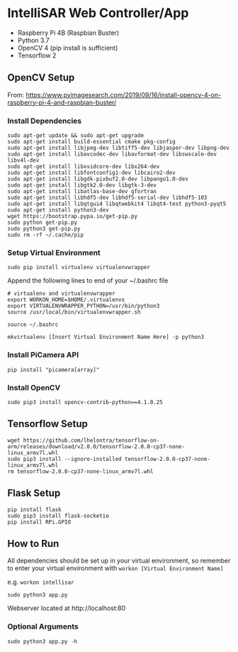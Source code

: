 # IntelliSAR Web Controller/App
- Raspberry Pi 4B (Raspbian Buster)
- Python 3.7
- OpenCV 4 (pip install is sufficient)
- Tensorflow 2

## OpenCV Setup
From: https://www.pyimagesearch.com/2019/09/16/install-opencv-4-on-raspberry-pi-4-and-raspbian-buster/
### Install Dependencies
```
sudo apt-get update && sudo apt-get upgrade
sudo apt-get install build-essential cmake pkg-config
sudo apt-get install libjpeg-dev libtiff5-dev libjasper-dev libpng-dev
sudo apt-get install libavcodec-dev libavformat-dev libswscale-dev libv4l-dev
sudo apt-get install libxvidcore-dev libx264-dev
sudo apt-get install libfontconfig1-dev libcairo2-dev
sudo apt-get install libgdk-pixbuf2.0-dev libpango1.0-dev
sudo apt-get install libgtk2.0-dev libgtk-3-dev
sudo apt-get install libatlas-base-dev gfortran
sudo apt-get install libhdf5-dev libhdf5-serial-dev libhdf5-103
sudo apt-get install libqtgui4 libqtwebkit4 libqt4-test python3-pyqt5
sudo apt-get install python3-dev
wget https://bootstrap.pypa.io/get-pip.py
sudo python get-pip.py
sudo python3 get-pip.py
sudo rm -rf ~/.cache/pip
```
### Setup Virtual Environment
`sudo pip install virtualenv virtualenvwrapper`

Append the following lines to end of your ~/.bashrc file
```
# virtualenv and virtualenvwrapper
export WORKON_HOME=$HOME/.virtualenvs
export VIRTUALENVWRAPPER_PYTHON=/usr/bin/python3
source /usr/local/bin/virtualenvwrapper.sh
```
`source ~/.bashrc`

`mkvirtualenv [Insert Virtual Environment Name Here] -p python3`
### Install PiCamera API
`pip install "picamera[array]"`
### Install OpenCV
`sudo pip3 install opencv-contrib-python==4.1.0.25`

## Tensorflow Setup
```
wget https://github.com/lhelontra/tensorflow-on-arm/releases/download/v2.0.0/tensorflow-2.0.0-cp37-none-linux_armv7l.whl
sudo pip3 install --ignore-installed tensorflow-2.0.0-cp37-none-linux_armv7l.whl
rm tensorflow-2.0.0-cp37-none-linux_armv7l.whl
```

## Flask Setup
```
pip install flask
sudo pip3 install flask-socketio
pip install RPi.GPIO
```

## How to Run
All dependencies should be set up in your virtual environment, so remember to enter your virtual environment with `workon [Virtual Environment Name]`

e.g. `workon intellisar`

`sudo python3 app.py`

Webserver located at http://localhost:80

### Optional Arguments
`sudo python3 app.py -h`
